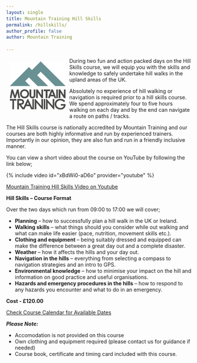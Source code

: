```yaml
---
layout: single
title: Mountain Training Hill Skills
permalink: /hillskills/
author_profile: false
author: Mountain Training

---
```


<div>
<img src="/assets/images/MT_rgb.png" width="30%" height="auto" style="float: left; margin: 10px;">
During two fun and action packed days on the Hill Skills course, we will equip you with the skills and knowledge to safely undertake hill walks in the upland areas of the UK.

Absolutely no experience of hill walking or navigation is required prior to a hill skills course. We spend approximately four to five hours walking on each day and by the end can navigate a route on paths / tracks.

The Hill Skills course is nationally accredited by Mountain Training and our courses are both highly informative and run by experienced trainers. Importantly in our opinion, they are also fun and run in a friendly inclusive manner.
</div>

You can view a short video about the course on YouTube by following the link below;

{% include video id="xBdWi0-aD6o" provider="youtube" %}

[Mountain Training Hill Skills Video on Youtube](https://www.youtube.com/watch?v=xBdWi0-aD6o)

**Hill Skills – Course Format**

Over the two days which run from 09:00 to 17:00 we will cover;

- **Planning** – how to successfully plan a hill walk in the UK or Ireland.
- **Walking skills** – what things should you consider while out walking and what can make life easier (pace, nutrition, movement skills etc.).
- **Clothing and equipment** – being suitably dressed and equipped can make the difference between a great day out and a complete disaster.
- **Weather** – how it affects the hills and your day out.
- **Navigation in the hills** – everything from selecting a compass to navigation strategies and an intro to GPS.
- **Environmental knowledge** – how to minimise your impact on the hill and information on good practice and useful organisations.
- **Hazards and emergency procedures in the hills** – how to respond to any hazards you encounter and what to do in an emergency.


**Cost - £120.00**

<a href="/calendar/" class="btn btn--success">Check Course Calendar for Available Dates</a>

***Please Note:***
- Accomodation is not provided on this course
- Own clothing and equipment required (please contact us for guidance if needed)
- Course book, certificate and timing card included with this course.

